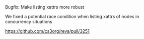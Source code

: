 Bugfix: Make listing xattrs more robust

We fixed a potential race condition when listing xattrs of nodes in concurrency situations

https://github.com/cs3org/reva/pull/3251
